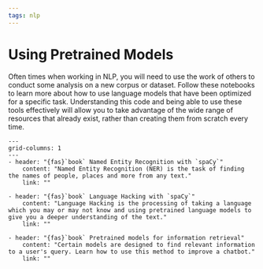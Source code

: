 ```yaml
---
tags: nlp
---
```


# Using Pretrained Models

Often times when working in NLP, you will need to use the work of others to conduct some analysis on a new corpus or dataset. Follow these notebooks to learn more about how to use language models that have been optimized for a specific task. Understanding this code and being able to use these tools effectively will allow you to take advantage of the wide range of resources that already exist, rather than creating them from scratch every time.

```{gallery-grid}
---
grid-columns: 1
---
- header: "{fas}`book` Named Entity Recognition with `spaCy`"
	content: "Named Entity Recognition (NER) is the task of finding the names of people, places and more from any text."
	link: ""

- header: "{fas}`book` Language Hacking with `spaCy`"
	content: "Language Hacking is the processing of taking a language which you may or may not know and using pretrained language models to give you a deeper understanding of the text."
	link: ""

- header: "{fas}`book` Pretrained models for information retrieval"
	content: "Certain models are designed to find relevant information to a user's query. Learn how to use this method to improve a chatbot."
	link: ""

```

